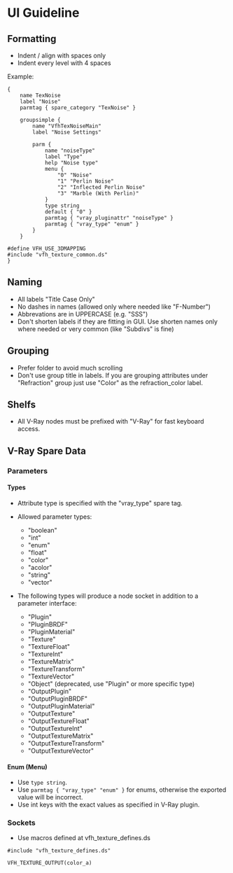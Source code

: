 # UI Guideline

## Formatting

* Indent / align with spaces only
* Indent every level with 4 spaces

Example:

```
{
    name TexNoise
    label "Noise"
    parmtag { spare_category "TexNoise" }

    groupsimple {
        name "VfhTexNoiseMain"
        label "Noise Settings"

        parm {
            name "noiseType"
            label "Type"
            help "Noise type"
            menu {
                "0" "Noise"
                "1" "Perlin Noise"
                "2" "Inflected Perlin Noise"
                "3" "Marble (With Perlin)"
            }
            type string
            default { "0" }
            parmtag { "vray_pluginattr" "noiseType" }
            parmtag { "vray_type" "enum" }
        }
    }

#define VFH_USE_3DMAPPING
#include "vfh_texture_common.ds"
}
```

## Naming

* All labels "Title Case Only"
* No dashes in names (allowed only where needed like "F-Number")
* Abbrevations are in UPPERCASE (e.g. "SSS")
* Don't shorten labels if they are fitting in GUI. Use shorten names only where needed or very common (like "Subdivs" is fine)

## Grouping

* Prefer folder to avoid much scrolling
* Don't use group title in labels. If you are grouping attributes under "Refraction" group just use "Color" as the refraction_color label.

## Shelfs

* All V-Ray nodes must be prefixed with "V-Ray" for fast keyboard access.

## V-Ray Spare Data

### Parameters

#### Types

* Attribute type is specified with the "vray_type" spare tag.
* Allowed parameter types:
    - "boolean"
    - "int"
    - "enum"
    - "float"
    - "color"
    - "acolor"
    - "string"
    - "vector"

* The following types will produce a node socket in addition to a parameter interface:
    - "Plugin"
    - "PluginBRDF"
    - "PluginMaterial"
    - "Texture"
    - "TextureFloat"
    - "TextureInt"
    - "TextureMatrix"
    - "TextureTransform"
    - "TextureVector"
    - "Object" (deprecated, use "Plugin" or more specific type)
    - "OutputPlugin"
    - "OutputPluginBRDF"
    - "OutputPluginMaterial"
    - "OutputTexture"
    - "OutputTextureFloat"
    - "OutputTextureInt"
    - "OutputTextureMatrix"
    - "OutputTextureTransform"
    - "OutputTextureVector"

#### Enum (Menu)

* Use `type string`.
* Use `parmtag { "vray_type" "enum" }` for enums, otherwise the exported value will be incorrect.
* Use int keys with the exact values as specified in V-Ray plugin.

### Sockets

* Use macros defined at vfh_texture_defines.ds

```
#include "vfh_texture_defines.ds"

VFH_TEXTURE_OUTPUT(color_a)
```